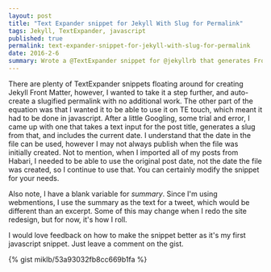 ```yaml
---
layout: post
title: "Text Expander snippet for Jekyll With Slug for Permalink"
tags: Jekyll, TextExpander, javascript
published: true
permalink: text-expander-snippet-for-jekyll-with-slug-for-permalink
date: 2016-2-6
summary: Wrote a @TextExpander snippet for @jekyllrb that generates Front Matter from Title, including a slugified permalink https://gist.github.com/miklb/53a93032fb8cc669b1fa
---
```


There are plenty of TextExpander snippets floating around for creating Jekyll Front Matter, however, I wanted to take it a step further, and auto-create a slugified permalink with no additional work. The other part of the equation was that I wanted it to be able to use it on TE touch, which meant it had to be done in javascript. After a little Googling, some trial and error, I came up with one that takes a text input for the post title, generates a slug from that, and includes the current date. I understand that the date in the file can be used, however I may not always publish when the file was initially created. Not to mention, when I imported all of my posts from Habari, I needed to be able to use the original post date, not the date the file was created, so I continue to use that. You can certainly modify the snippet for your needs.

Also note, I have a blank variable for *summary*. Since I'm using webmentions, I use the summary as the text for a tweet, which would be different than an excerpt. Some of this may change when I redo the site redesign, but for now, it's how I roll.

I would love feedback on how to make the snippet better as it's my first javascript snippet. Just leave a comment on the gist.

{% gist miklb/53a93032fb8cc669b1fa %}

<a href="https://brid.gy/publish/twitter"></a>
